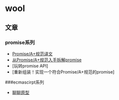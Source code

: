 # wool
## 文章

### promise系列
* [Promise/A+规范译文](https://github.com/WoolYang/wool-blog/blob/master/promise/PromisesA%2B.md)
* [从Promise/A+规范入手拆解promise](https://github.com/WoolYang/wool-blog/blob/master/promise/PromisesA%2B%E8%A7%A3%E8%AF%BB.md)
* [玩转promise API]
* [重新组装！实现一个符合Promise/A+规范的promise]

###ecmascirpt系列
* [聊聊原型](https://github.com/WoolYang/wool-blog/blob/master/promise/PromisesA%2B.md)